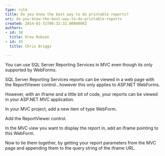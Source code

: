 ```yaml
---
type: rule
title: Do you know the best way to do printable reports?
uri: do-you-know-the-best-way-to-do-printable-reports
created: 2014-01-31T00:32:32.0000000Z
authors:
- id: 38
  title: Drew Robson
- id: 45
  title: Chris Briggs

---
```




<span class='intro'> ​​​​​​You can use SQL Server Reporting Services in MVC even though its only supported by WebForms.​ </span>

<p>​SQL Server Reporting Services reports can be viewed in a web page with the ReportViewer&#160;control...however this only applies to ASP.NET WebForms.</p><p>​However, with an iframe and a little bit of code, your reports can be viewed in your ASP.NET MVC application.<br></p><p>In your MVC project, add a new item of type WebForm.<br></p><p>​Add the ReportViewer control.<br></p><p>In the MVC view you want to display the report in, add an iframe pointing to this WebForm.</p><p>Now to tie them together, by getting your report parameters from the MVC page and appending them to the query string of the iframe URL.</p>


